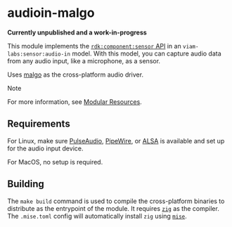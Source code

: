 # audioin-malgo

**Currently unpublished and a work-in-progress**

This module implements the [`rdk:component:sensor` API](https://docs.viam.com/components/sensor/) in an `viam-labs:sensor:audio-in` model.
With this model, you can capture audio data from any audio input, like a microphone, as a sensor.

Uses [malgo](https://github.com/gen2brain/malgo) as the cross-platform audio driver.

> [!NOTE]
> For more information, see [Modular Resources](https://docs.viam.com/registry/#modular-resources).

## Requirements

For Linux, make sure [PulseAudio](https://en.wikipedia.org/wiki/PulseAudio), [PipeWire](https://en.wikipedia.org/wiki/PipeWire), or [ALSA](https://www.maketecheasier.com/alsa-utilities-manage-linux-audio-command-line/) is available and set up for the audio input device.

For MacOS, no setup is required.

## Building

The `make build` command is used to compile the cross-platform binaries to distribute as the entrypoint of the module. It requires [`zig`](https://ziglang.org/) as the compiler. The `.mise.toml` config will automatically install `zig` using [`mise`](https://mise.jdx.dev/).
